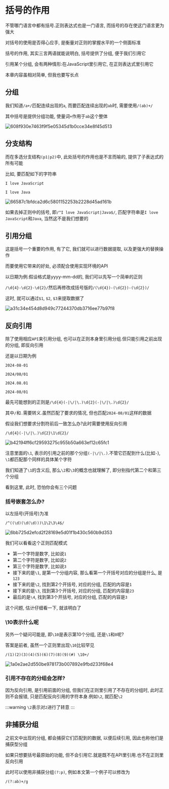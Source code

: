 # 括号的作用

不管哪门语言中都有括号.正则表达式也是一门语言, 而括号的存在使这门语言更为强大

对括号的使用是否得心应手, 是衡量对正则的掌握水平的一个侧面标准

括号的作用, 其实三言两语就能说明白, 括号提供了分组, 便于我们引用它

引用某个分组, 会有两种情形:在JavaScript里引用它, 在正则表达式里引用它

本章内容虽相对简单, 但我也要写长点

## 分组

我们知道`/a+/`匹配连续出现的`a`, 而要匹配连续出现的`ab`时, 需要使用`/(ab)+/`

其中括号是提供分组功能, 使量词`+`作用于`ab`这个整体

![608f930e7463f9f5e05345d1b0cce34e8f45d513](Assets/608f930e7463f9f5e05345d1b0cce34e8f45d513.png)

## 分支结构

而在多选分支结构`(p1|p2)`中, 此处括号的作用也是不言而喻的, 提供了子表达式的所有可能

比如, 要匹配如下的字符串

`I love JavaScript`

`I love Java`

![66587c1bfdca2d6c5801152253b2228d45ad161b](Assets/66587c1bfdca2d6c5801152253b2228d45ad161b.png)

如果去掉正则中的括号, 即`/^I love JavaScript|Java$/`, 匹配字符串是`I love JavaScript`和`Java`, 当然这不是我们想要的

## 引用分组

这是括号一个重要的作用, 有了它, 我们就可以进行数据提取, 以及更强大的替换操作

而要使用它带来的好处, 必须配合使用实现环境的API

以日期为例.假设格式是yyyy-mm-dd的, 我们可以先写一个简单的正则

`/\d{4}-\d{2}-\d{2}/`然后再修改成括号版的`/(\d{4})-(\d{2})-(\d{2})/`

这时, 就可以通过`$1`, `$2`, `$3`来提取数据了

![a31c34e454d8d949c77244370db3716ee77b97f8](Assets/a31c34e454d8d949c77244370db3716ee77b97f8.png)

## 反向引用

除了使用相应`API`来引用分组, 也可以在正则本身里引用分组.但只能引用之前出现的分组, 即反向引用

还是以日期为例

`2024-08-01`

`2024/08/01`

`2024.08.01`

`2024-08/01`

最先可能想到的正则是`/\d{4}(-|\/|\.)\d{2}(-|\/|\.)\d{2}/`

其中`/`和`.`需要转义.虽然匹配了要求的情况, 但也匹配`2024-08/01`这样的数据

假设我们想要求分割符前后一致怎么办?此时需要使用反向引用

`/\d{4}(-|\/|\.)\d{2}\1\d{2}/`

![b42194ff6cf29593275c955b50a663ef12c65fc1](Assets/b42194ff6cf29593275c955b50a663ef12c65fc1.png)

注意里面的`\1`, 表示的引用之前的那个分组`(-|\/|\.)`.不管它匹配到什么(比如`-`), `\1`都匹配那个同样的具体某个字符

我们知道了`\1`的含义后, 那么`\2`和`\3`的概念也就理解了, 即分别指代第二个和第三个分组

看到这里, 此时, 恐怕你会有三个问题

### 括号嵌套怎么办?

以左括号(开括号)为准

`/^((\d)(\d(\d)))\1\2\3\4$/`

![6bb725d2efcd2f28169e5d01f1b430c560b9d353](Assets/6bb725d2efcd2f28169e5d01f1b430c560b9d353.png)

我们可以看看这个正则匹配模式

* 第一个字符是数字, 比如说`1`
* 第二个字符是数字, 比如说`2`
* 第三个字符是数字, 比如说`3`
* 接下来的是`\1`, 是第一个分组内容, 那么看第一个开括号对应的分组是什么, 是`123`
* 接下来的是`\2`, 找到第2个开括号, 对应的分组, 匹配的内容是`1`
* 接下来的是`\3`, 找到第3个开括号, 对应的分组, 匹配的内容是`23`
* 最后的是`\4`, 找到第3个开括号, 对应的分组, 匹配的内容是`3`

这个问题, 估计仔细看一下, 就该明白了

### \10表示什么呢

另外一个疑问可能是, 即`\10`是表示第10个分组, 还是`\1`和`0`呢?

答案是前者, 虽然一个正则里出现`\10`比较罕见

`/(1)(2)(3)(4)(5)(6)(7)(8)(9)(#) \10+/`

![1a0e2ae2d550be978173b007892e9fbd233f68e4](Assets/1a0e2ae2d550be978173b007892e9fbd233f68e4.png)

### 引用不存在的分组会怎样?

因为反向引用, 是引用前面的分组, 但我们在正则里引用了不存在的分组时, 此时正则不会报错, 只是匹配反向引用的字符本身.例如`\2`, 就匹配`\2`

:::warning
`\2`表示对`2`进行了转意
:::

## 非捕获分组

之前文中出现的分组, 都会捕获它们匹配到的数据, 以便后续引用, 因此也称他们是捕获型分组

如果只想要括号最原始的功能, 但不会引用它.就是既不在API里引用.也不在正则里反向引用

此时可以使用非捕获分组`(?:p)`, 例如本文第一个例子可以修改为

`/(?:ab)+/g`
